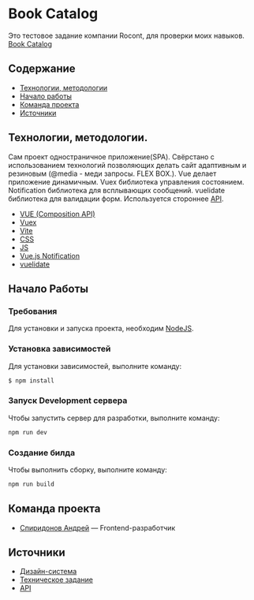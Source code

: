 # **Book Catalog**

Это тестовое задание компании Rocont, для проверки моих навыков.
[Book Catalog](https://github.com/AnnieSkywalker/rocont-test-book_catalog)

## Содержание

- [Технологии, методологии](#технологии)
- [Начало работы](#начало-работы)
- [Команда проекта](#команда-проекта)
- [Источники](#источники)

## Технологии, методологии.

Сам проект одностраничное приложение(SPA).
Свёрстано с использованием технологий позволяющих делать сайт адаптивным и резиновым (@media - меди запросы. FLEX BOX.).
Vue делает приложение динамичным.
Vuex библиотека управления состоянием.
Notification библиотека для всплывающих сообщений.
vuelidate библиотека для валидации форм.
Используется стороннее [API](https://www.freetestapi.com/).

- [VUE (Composition API)](https://ru.vuejs.org/)
- [Vuex](https://vuex.vuejs.org/)
- [Vite](https://vite.dev/)
- [CSS](https://www.w3schools.com/css/)
- [JS](https://learn.javascript.ru/)
- [Vue.js Notification](https://kyvg.github.io/vue3-notification/)
- [vuelidate](https://vuelidate-next.netlify.app/)

## Начало Работы

### Требования

Для установки и запуска проекта, необходим [NodeJS](https://nodejs.org/).

### Установка зависимостей

Для установки зависимостей, выполните команду:

```sh
$ npm install
```

### Запуск Development сервера

Чтобы запустить сервер для разработки, выполните команду:

```sh
npm run dev
```

### Создание билда

Чтобы выполнить сборку, выполните команду:

```sh
npm run build
```

## Команда проекта

- [Спиридонов Андрей](https://vk.com/spirridonov) — Frontend-разработчик

## Источники

- [Дизайн-система](https://www.figma.com/design/zpeSJQ8f21lNyll0WJSm7J/%D0%A2%D0%B5%D1%81%D1%82%D0%BE%D0%B2%D0%BE%D0%B5-%D0%B7%D0%B0%D0%B4%D0%B0%D0%BD%D0%B8%D0%B5?node-id=41-2610&t=5II3eWhOW7GYEAHn-0)
- [Техническое задание](https://docs.google.com/document/d/1AtY6ZUmp29r8Y6hnQi2F9yoaay-pE2vlAzwemFORL6Q/edit?tab=t.0#heading=h.w5ejolpxhjtz)
- [API](https://www.freetestapi.com/)
